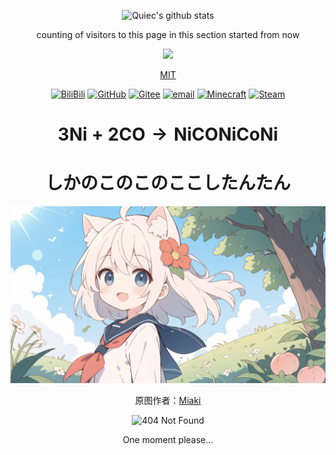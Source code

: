 <div id="title" align=center>

![Quiec's github stats](https://github-readme-stats.vercel.app/api/top-langs/?username=mefengxiao&theme=radical&layout=compact)

counting of visitors to this page in this section started from now

![](https://count.getloli.com/get/@mefengxiao.github.readme)
</br>

[MIT](https://github.com/BEPb/BEPb/blob/main/LICENSE)

[![BiliBili](https://img.shields.io/badge/Bilibili-00A1D6?style=for-the-badge&logo=bilibili&logoColor=white)](https://space.bilibili.com/689341156)
[![GitHub](https://img.shields.io/badge/GitHub-100000?style=for-the-badge&logo=github&logoColor=white)](https://github.com/mefengxiao)
[![Gitee](https://img.shields.io/badge/Gitee-FF6600?style=for-the-badge&logo=gitee&logoColor=white)](https://gitee.com/huangofficial)
[![email](https://img.shields.io/badge/Email-FF0000?style=for-the-badge&logo=gmail&logoColor=white)](mailto:mchuangofficial@outlook.com)
[![Minecraft](https://img.shields.io/badge/Minecraft-00FF00?style=for-the-badge&logo=minecraft&logoColor=white)](https://zh-cn.namemc.com/profile/huangofficial.1)
[![Steam](https://img.shields.io/badge/Steam-100000?style=for-the-badge&logo=Steam&logoColor=white)](https://steamcommunity.com/profiles/76561199125559574/)


</dev>

# $3\text{Ni} + 2\text{CO} \rightarrow \text{NiCONiCoNi}$
# しかのこのこのここしたんたん

![2ciyuan](img/1.png)

原图作者：[Miaki](https://www.pixiv.net/users/53805256)

<img src="https://github.githubassets.com/assets/mona-loading-default-c3c7aad1282f.gif" alt="404 Not Found" style="width: 13%;">

One moment please...
